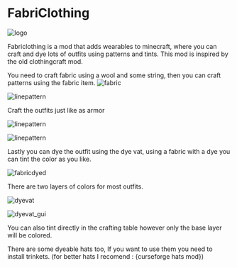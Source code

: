 # FabriClothing

![logo](https://github.com/Diegoddk/FabriClothing/raw/master/src/main/resources/assets/fabriclothing/icon.png)

Fabriclothing is a mod that adds wearables to minecraft, where you can craft and dye lots of outfits using patterns and tints. This mod is inspired by the old clothingcraft mod.

You need to craft fabric using a wool and some string, then you can craft patterns using the fabric item.
![fabric](https://github.com/Diegoddk/FabriClothing/raw/master/wikicrafting/fabric.png)

![linepattern](https://github.com/Diegoddk/FabriClothing/raw/master/wikicrafting/linepattern.png)

Craft the outfits just like as armor

![linepattern](https://github.com/Diegoddk/FabriClothing/raw/master/wikicrafting/basicshirt.png)

![linepattern](https://github.com/Diegoddk/FabriClothing/raw/master/wikicrafting/coat.png)

Lastly you can dye the outfit using the dye vat, using a fabric with a dye you can tint the color as you like.
 
![fabricdyed](https://github.com/Diegoddk/FabriClothing/raw/master/wikicrafting/fabricdyed.png)

 
There are two layers of colors for most outfits. 

![dyevat](https://github.com/Diegoddk/FabriClothing/raw/master/wikicrafting/dyevat.png)

![dyevat_gui](https://github.com/Diegoddk/FabriClothing/raw/master/wikicrafting/dyevat_gui.png)

You can also tint directly in the crafting table however only the base layer will be colored.


There are some dyeable hats too, If you want to use them you need to install trinkets.
(for better hats I recomend : {curseforge hats mod})